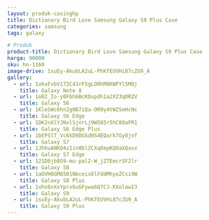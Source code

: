 ```yaml
---
layout: produk-casinghp
title: Dictionary Bird Love Samsung Galaxy S9 Plus Case
categories: samsung
tags: galaxy

# Produk
product-title: Dictionary Bird Love Samsung Galaxy S9 Plus Case
harga: 90000
sku: hn-1160
image-drive: 1suEy-AkubLA2uL-PhKfEUVHi87cZG9_A
gallery:
  - url: 1vkvFvbV172C43rF5gLORhM6KWPYl5MQj
    title: Galaxy Note 8
  - url: 1o82_Io-y0Fbh6BcKDupdh1a2XZ3qORZV
    title: Galaxy S6
  - url: 1KleSWc6hn2g0B7iQa-OR9y4tWZSeHcNc
    title: Galaxy S6 Edge
  - url: 1DK2nXlYJNxlSjnrLj9W58Sr5hC8OaFR1
    title: Galaxy S6 Edge Plus
  - url: 1bEPSlT_Vc6kD9DGSd0S4EQark7Gy0jnf
    title: Galaxy S7
  - url: 1JhhuANK04zIin0blZCXq8epKQOakQasx
    title: Galaxy S7 Edge
  - url: 121D8jb8G9-mu-pal2-W_jZTEmcrSF2lr
    title: Galaxy S8
  - url: 1aOVHOGM8501Nbceis6lFddMhyoZCsi9W
    title: Galaxy S8 Plus
  - url: 1xhv8xXxYprx6uGFywa6Q7CJ-KXolawI3
    title: Galaxy S9
  - url: 1suEy-AkubLA2uL-PhKfEUVHi87cZG9_A
    title: Galaxy S9 Plus
---
```

